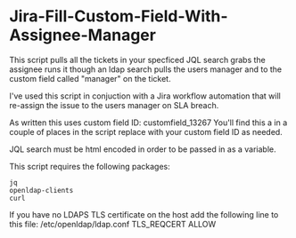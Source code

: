 # Jira-Fill-Custom-Field-With-Assignee-Manager
This script pulls all the tickets in your specficed JQL search grabs the assignee runs it though an ldap search pulls the users manager and to the custom field called "manager" on the ticket.

I've used this script in conjuction with a Jira workflow automation that will re-assign the issue to the users manager on SLA breach.

As written this uses custom field ID: customfield_13267
You'll find this a in a couple of places in the script replace with your custom field ID as needed.

JQL search must be html encoded in order to be passed in as a variable.

This script requires the following packages:

    jq
    openldap-clients
    curl

If you have no LDAPS TLS certificate on the host add the following line to this file: /etc/openldap/ldap.conf TLS_REQCERT ALLOW

